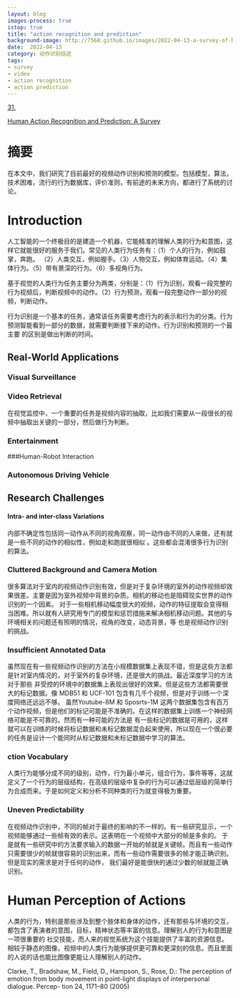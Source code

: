 ```yaml
---
layout: blog
images-process: true
istop: true
title: "action recognition and prediction"
background-image: http://7568.github.io/images/2022-04-13-a-survey-of-human-action-recognition-and-prediction/img.png
date:  2022-04-13
category: 动作识别综述
tags:
- survey
- video
- action recognition
- action prediction
---
```


[figure_1]:https://7568.github.io/images/2022-04-09-synthetic-humans-for-action-recognition/figure_2.png
[figure_2]:https://7568.github.io/images/2022-04-09-synthetic-humans-for-action-recognition/figure_1.png
[31. ](#abcd)


[Human Action Recognition and Prediction: A Survey](https://arxiv.org/pdf/1806.11230.pdf)

# 摘要
在本文中，我们研究了目前最好的视频动作识别和预测的模型。包括模型，算法，技术困难，流行的行为数据库，评价准则，有前途的未来方向，都进行了系统的讨论。

# Introduction
人工智能的一个终极目的是建造一个机器，它能精准的理解人类的行为和意图，这样它就能很好的服务于我们。常见的人类行为任务有：（1）个人的行为，例如鼓掌，奔跑。
（2）人类交互，例如握手。（3）人物交互，例如体育运动。（4）集体行为。（5）带有景深的行为。（6）多视角行为。

基于视觉的人类行为任务主要分为两类，分别是：（1）行为识别，观看一段完整的行为视频后，判断视频中的动作。（2）行为预测，观看一段完整动作一部分的视频，判断动作。

行为识别是一个基本的任务，通常该任务需要考虑行为的表示和行为的分类。行为预测智能看到一部分的数据，就需要判断接下来的动作。行为识别和预测的一个最主要
的区别是做出判断的时间。

## Real-World Applications

### Visual Surveillance
### Video Retrieval
在视觉监控中，一个重要的任务是视频内容的抽取，比如我们需要从一段很长的视频中抽取出关键的一部分，然后做行为判断。
### Entertainment
###Human-Robot Interaction
### Autonomous Driving Vehicle

## Research Challenges

#### Intra- and inter-class Variations
内部不确定性包括同一动作从不同的视角观察，同一动作由不同的人来做，还有就是一些不同的动作的相似性，例如走和跑就很相似 。这些都会混淆很多行为识别的算法。

### Cluttered Background and Camera Motion
很多算法对于室内的视频动作识别有效，但是对于复杂环境的室外的动作视频却效果很差。主要是因为室外视频中背景的杂质。相机的移动也是阻碍现实世界的动作识别的一个因素。
对于一些相机移动幅度很大的视频，动作的特征提取会变得相当困难。所以就有人研究用专门的模型和惩罚措施来解决相机移动问题。其他的与环境相关的问题还有照明的情况，视角的改变，动态背景，等
也是视频动作识别的挑战。

### Insufficient Annotated Data
虽然现在有一些视频动作识别的方法在小规模数据集上表现不错，但是这些方法都是针对室内情况的，对于室外的复杂环境，还是很大的挑战。最近深度学习的方法对于那些
非受控的环境中的数据集上表现出很好的效果。但是这些方法都需要很大的标记数据。像 MDB51 和 UCF-101 包含有几千个视频，但是对于训练一个深度网络还远远不够。
虽然Youtube-8M 和 Sposrts-1M 这两个数据集包含有百万个动作视频，但是他们的标记可能是不准确的。在这样的数据集上训练一个神经网络可能是不可靠的。然而有一种可能的方法是
有一些标记的数据是可用的，这样就可以在训练的时候将标记数据和未标记数据混合起来使用，所以现在一个很必要的任务是设计一个能同时从标记数据和未标记数据中学习的算法。

### ction Vocabulary
人类行为能够分成不同的级别，动作，行为最小单元，组合行为，事件等等，这就定义了一个行为的层级结构，在高级的层级中复杂的行为可以通过低层级的简单行为合成而来。于是如何定义和分析不同种类的行为就变得极为重要。

### Uneven Predictability
在视频动作识别中，不同的帧对于最终的影响的不一样的。有一些研究显示，一个视频能够通过一些帧有效的表示。这表明在一个视频中大部分的帧是多余的。
于是就有一些研究中的方法要求输入的数据一开始的帧就是关键帧。而且有一些动作只需要很少的帧就很容易的识别出来，而有一些动作需要很多的帧才能正确识别。但是现实的需求是对于任何的动作，
我们最好是能很快的通过少数的帧就能正确识别。

# Human Perception of Actions
人类的行为，特别是那些涉及到整个肢体和身体的动作，还有那些与环境的交互，都包含了表演者的意图，目标，精神状态等丰富的信息。理解别人的行为和意图是一项很重要的
社交技能，而人来的视觉系统为这个技能提供了丰富的资源信息。相较于静态的图像，视频中的人类行为能够提供更可靠和更深刻的信息。而且里面的人说的话也能比图像更能让人理解别人的动作。


























<a name="abcd"> Clarke, T., Bradshaw, M., Field, D., Hampson, S., Rose, D.: The perception of emotion from body 
movement in point-light displays of interpersonal dialogue. Percep- tion 24, 1171–80 (2005)</a>
